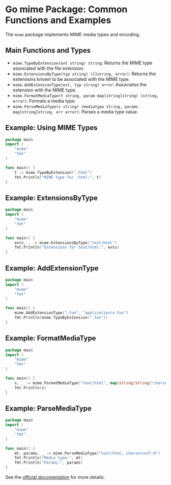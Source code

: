 # Go mime Package: Common Functions and Examples

The `mime` package implements MIME media types and encoding.

## Main Functions and Types
- `mime.TypeByExtension(ext string) string`: Returns the MIME type associated with the file extension.
- `mime.ExtensionsByType(typ string) ([]string, error)`: Returns the extensions known to be associated with the MIME type.
- `mime.AddExtensionType(ext, typ string) error`: Associates the extension with the MIME type.
- `mime.FormatMediaType(t string, param map[string]string) (string, error)`: Formats a media type.
- `mime.ParseMediaType(v string) (mediatype string, params map[string]string, err error)`: Parses a media type value.

## Example: Using MIME Types
```go
package main
import (
    "mime"
    "fmt"
)

func main() {
    t := mime.TypeByExtension(".html")
    fmt.Println("MIME type for .html:", t)
}
```

## Example: ExtensionsByType
```go
package main
import (
    "mime"
    "fmt"
)

func main() {
    exts, _ := mime.ExtensionsByType("text/html")
    fmt.Println("Extensions for text/html:", exts)
}
```

## Example: AddExtensionType
```go
package main
import (
    "mime"
    "fmt"
)

func main() {
    mime.AddExtensionType(".foo", "application/x-foo")
    fmt.Println(mime.TypeByExtension(".foo"))
}
```

## Example: FormatMediaType
```go
package main
import (
    "mime"
    "fmt"
)

func main() {
    s, _ := mime.FormatMediaType("text/html", map[string]string{"charset": "utf-8"})
    fmt.Println(s)
}
```

## Example: ParseMediaType
```go
package main
import (
    "mime"
    "fmt"
)

func main() {
    mt, params, _ := mime.ParseMediaType("text/html; charset=utf-8")
    fmt.Println("Media type:", mt)
    fmt.Println("Params:", params)
}
```

See the [official documentation](https://pkg.go.dev/mime) for more details.
